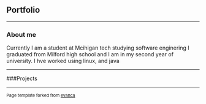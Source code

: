 ## Portfolio

---

### About me

Currently I am a student at Mcihigan tech studying software enginering I graduated from Milford high school and I am in my second year of university. I hve worked using linux, and java


---
###Projects

---
<p style="font-size:11px">Page template forked from <a href="https://github.com/evanca/quick-portfolio">evanca</a></p>
<!-- Remove above link if you don't want to attibute -->
